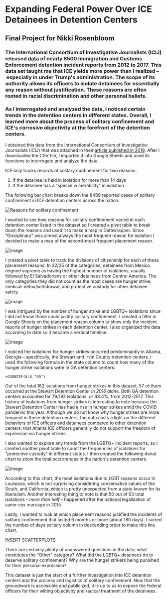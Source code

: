 # Expanding Federal Power Over ICE Detainees in Detention Centers

## Final Project for Nikki Rosenbloom

### The International Consortium of Investigative Journalists (ICIJ) released [data](icij-solitary-voices-final-dataset-for-publication.csv) of nearly 8500 Immigration and Customs Enforcement detention incident reports from 2012 to 2017. This data set taught me that ICE yields more power than I realized – especially in under Trump's administration. The scope of its authority allows its officers to isolate detainees for essentially any reason without justification. These reasons are often rooted in racial discrimination and other personal beliefs. 

### As I interrogated and analyzed the data, I noticed certain trends in the detention centers in different states. Overall, I learned more about the process of solitary confinement and ICE's corrosive objectivity at the forefront of the detention centers.

I obtained this data from the International Consortium of Investigative Journalists (ICIJ) that was attached in their [article published in 2019](https://www.icij.org/investigations/solitary-voices/about-the-solitary-voices-data/). After I downloaded the CSV file, I imported it into Google Sheets and  used its functions to interrogate and analyze the data.

ICE only tracks records of solitary confinement for two reasons:
1. If the detainee is held in isolation for more than 14 days
2. If the detainee has a "special vulnerability" in isolation

The following bar chart breaks down the 8489 reported cases of solitary confinement in ICE detention centers across the nation.

![Reasons for solitary confinement](https://user-images.githubusercontent.com/68294139/89715939-2dfe1180-d95e-11ea-963f-5616876bf1be.png)

I wanted to see how reasons for solitary confinement varied in each detention center listed in the dataset so I created a pivot table to break down the reasons and used it to make a map in Datawrapper. Since "Disciplinary" was almost always the most frequent reason for isolation I decided to make a map of the second-most frequent placement reason.

![image](https://user-images.githubusercontent.com/68294139/89807470-8283c700-daed-11ea-982d-3ed9ac07522a.png)

I created a pivot table to track the divisions of citizenship for each of these placement reasons. In 22/25 of the categories, detainees from Mexico reigned supreme as having the highest number of isolations, usually followed by El Salvadorians or other detainees from Central America. The only categories they did not count as the most cases are hunger strike, medical: detox/withdrawal, and protective custody for other detainee safety.

![image](https://user-images.githubusercontent.com/68294139/89754379-7cabc880-da90-11ea-900f-248b7eb47ce1.png)



I was intrigued by the number of hunger strike and LGBTQ+ isolations since I did not know those could justify solitary confinement. I created a filter in Google Sheets on the placement reason column to show only the incident reports of hunger strikes in each detention center. I also organized the data according to date so it became a vertical timeline. 

![image](https://user-images.githubusercontent.com/68294139/89754279-263e8a00-da90-11ea-91b5-59495a883a33.png)

I noticed the isolations for hunger strikes occurred predominantly in Atlanta, Georgia – specifically, the Stewart and Irvin County detention centers. I used the following formula in the state column to count how many of the hunger strike isolations were in GA detention centers: 

```
=COUNTIF(E:E,"GA")
```

Out of the total 182 isolations from hunger strikes in this dataset, 57 of them occurred at the Stewart Detention Center _in 2016 alone_. Both GA detention centers accounted for 79/182 isolations, or 43.4%, from 2012-2017. This history of isolations from hunger strikes is interesting to note because the Stewart Detention Center has had a rise in hunger strikes amid the COVID pandemic this year. Although we do not know why hunger strikes are more frequent in these detention centers, the data casts a light on the different behaviors of ICE officers and detainees compared to other detention centers: that Atlanta ICE officers generally do not support the freedom of expression via hunger strikes.

I also wanted to explore any trends from the LGBTQ+ incident reports, so I created another pivot table to count the frequencies of isolations for "protective custody" in different states. I then created the following donut chart to show the total occurrences in the nation's detention centers.

![image](https://user-images.githubusercontent.com/68294139/89746855-c4225c80-da70-11ea-8e39-8bc18f64cca9.png) 

According to this chart, the most isolations due to LGBT reasons occur in Louisiana, which is not surprising considering conservative values of the South, and California, which is pretty unexpected from a state known for its liberalism. Another interesting thing to note is that 50 out of 93 total isolations – _more than half_ – happened after the national legalization of same-sex marriage in 2015. 



Lastly, I wanted to look at which placement reasons justified the incidents of solitary confinement that lasted 6 months or more (about 180 days). I sorted the number of days solitary column in descending order to make this line chart.

INSERT SCATTERPLOTS

There are certainly plenty of unanswered questions in the data; what constitutes the "Other" category? What did the LGBTQ+ detainees do to deserve solitary confinement? Why are the hunger strikers being punished for their personal expression?

This dataset is just the start of a further investigation into ICE detention centers and the process and logistics of solitary confinement. Now that the groundwork is accessible and publicized, it is up to us to expose the federal officers for their wilting objectivity and radical treatment of the detainees.

